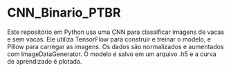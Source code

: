 # CNN_Binario_PTBR
Este repositório em Python usa uma CNN para classificar imagens de vacas e sem vacas. Ele utiliza TensorFlow para construir e treinar o modelo, e Pillow para carregar as imagens. Os dados são normalizados e aumentados com ImageDataGenerator. O modelo é salvo em um arquivo .h5 e a curva de aprendizado é plotada.
